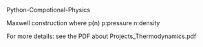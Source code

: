 Python-Compotional-Physics

Maxwell construction where p(n)
p:pressure n:density

For more details: see the PDF
about Projects_Thermodynamics.pdf
